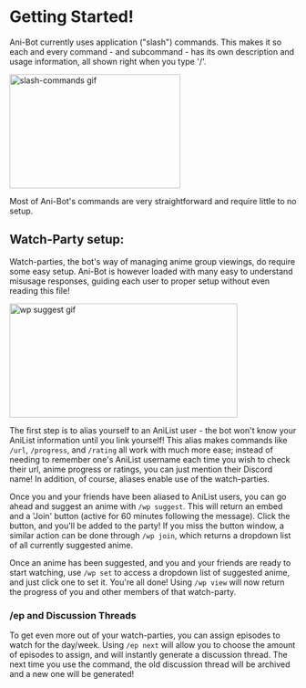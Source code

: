# Getting Started!

Ani-Bot currently uses application ("slash") commands. This makes it so each and every command - and subcommand - has its own description and usage information, all shown right when you type '/'.

<img src="https://i.imgur.com/zTt6gyb.gif" alt="slash-commands gif" width="300" height="200" />

Most of Ani-Bot's commands are very straightforward and require little to no setup.

## Watch-Party setup:

Watch-parties, the bot's way of managing anime group viewings, do require some easy setup. Ani-Bot is however loaded with many easy to understand misusage responses, guiding each user to proper setup without even reading this file!

<img src="https://i.imgur.com/3Yj9OJf.gif" alt="wp suggest gif" width="400" height="200" />

The first step is to alias yourself to an AniList user - the bot won't know your AniList information until you link yourself! This alias makes commands like `/url`, `/progress`, and `/rating` all work with much more ease; instead of needing to remember one's AniList username each time you wish to check their url, anime progress or ratings, you can just mention their Discord name! In addition, of course, aliases enable use of the watch-parties. 

Once you and your friends have been aliased to AniList users, you can go ahead and suggest an anime with `/wp suggest`. This will return an embed and a 'Join' button (active for 60 minutes following the message). Click the button, and you'll be added to the party! If you miss the button window, a similar action can be done through `/wp join`, which returns a dropdown list of all currently suggested anime. 

Once an anime has been suggested, and you and your friends are ready to start watching, use `/wp set` to access a dropdown list of suggested anime, and just click one to set it. You're all done! Using `/wp view` will now return the progress of you and other members of that watch-party.

### /ep and Discussion Threads

To get even more out of your watch-parties, you can assign episodes to watch for the day/week. Using `/ep next` will allow you to choose the amount of episodes to assign, and will instantly generate a discussion thread. The next time you use the command, the old discussion thread will be archived and a new one will be generated!